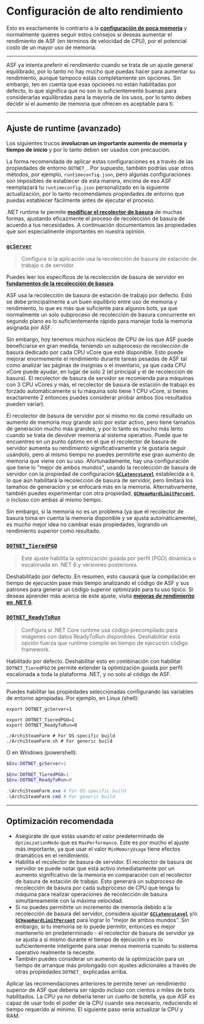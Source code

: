 # Configuración de alto rendimiento

Esto es exactamente lo contrario a la **[configuración de poca memoria](https://github.com/JustArchiNET/ArchiSteamFarm/wiki/Low-memory-setup-es-ES)** y normalmente quieres seguir estos consejos si deseas aumentar el rendimiento de ASF (en términos de velocidad de CPU), por el potencial costo de un mayor uso de memoria.

---

ASF ya intenta preferir el rendimiento cuando se trata de un ajuste general equilibrado, por lo tanto no hay mucho que puedas hacer para aumentar su rendimiento, aunque tampoco estás completamente sin opciones. Sin embargo, ten en cuenta que esas opciones no están habilitadas por defecto, lo que significa que no son lo suficientemente buenas para considerarlas equilibradas para la mayoría de los usos, por lo tanto debes decidir si el aumento de memoria que ofrecen es aceptable para ti.

---

## Ajuste de runtime (avanzado)

Los siguientes trucos **involucran un importante aumento de memoria y tiempo de inicio** y por lo tanto deben ser usados con precaución.

La forma recomendada de aplicar estas configuraciones es a través de las propiedades de entorno `DOTNET_`. Por supuesto, también podrías usar otros métodos, por ejemplo, `runtimeconfig.json`, pero algunas configuraciones son imposibles de establecer de esta manera, encima de eso ASF reemplazará tu `runtimeconfig.json` personalizado en la siguiente actualización, por lo tanto recomendamos propiedades de entorno que puedas establecer fácilmente antes de ejecutar el proceso.

.NET runtime te permite **[modificar el recolector de basura](https://docs.microsoft.com/es-es/dotnet/core/run-time-config/garbage-collector)** de muchas formas, ajustando eficazmente el proceso de recolección de basura de acuerdo a tus necesidades. A continuación documentamos las propiedades que son especialmente importantes en nuestra opinión.

### [`gcServer`](https://docs.microsoft.com/es-es/dotnet/core/run-time-config/garbage-collector#flavors-of-garbage-collection)

> Configura si la aplicación usa la recolección de basura de estación de trabajo o de servidor.

Puedes leer los específicos de la recolección de basura de servidor en **[fundamentos de la recolección de basura](https://docs.microsoft.com/dotnet/standard/garbage-collection/fundamentals)**.

ASF usa la recolección de basura de estación de trabajo por defecto. Esto se debe principalmente a un buen equilibrio entre uso de memoria y rendimiento, lo que es más que suficiente para algunos bots, ya que normalmente un solo subproceso de recolección de basura concurrente en segundo plano es lo suficientemente rápido para manejar toda la memoria asignada por ASF.

Sin embargo, hoy tenemos muchos núcleos de CPU de los que ASF puede beneficiarse en gran medida, teniendo un subproceso de recolección de basura dedicado por cada CPU vCore que esté disponible. Esto puede mejorar enormemente el rendimiento durante tareas pesadas de ASF tal como analizar las páginas de insignias o el inventario, ya que cada CPU vCore puede ayudar, en lugar de solo 2 (el principal y el de recolección de basura). El recolector de basura de servidor se recomienda para máquinas con 3 CPU vCores y más, el recolector de basura de estación de trabajo es forzado automáticamente si tu máquina solo tiene 1 CPU vCore, si tienes exactamente 2 entonces puedes considerar probar ambos (los resultados pueden variar).

El recolector de basura de servidor por sí mismo no da como resultado un aumento de memoria muy grande solo por estar activo, pero tiene tamaños de generación mucho más grandes, y por lo tanto es mucho más lento cuando se trata de devolver memoria al sistema operativo. Puede que te encuentres en un punto óptimo en el que el recolector de basura de servidor aumenta su rendimiento significativamente y te gustaría seguir usándolo, pero al mismo tiempo no puedes permitirte ese gran aumento de memoria que viene con su uso. Afortunadamente, hay una configuración que tiene lo "mejor de ambos mundos", usando la recolección de basura de servidor con la propiedad de configuración **[`GCLatencyLevel`](https://github.com/JustArchiNET/ArchiSteamFarm/wiki/Low-memory-setup-es-ES#gclatencylevel)** establecida a `0`, lo que aún habilitará la recolección de basura de servidor, pero limitará los tamaños de generación y se enfocará más en la memoria. Alternativamente, también puedes experimentar con otra propiedad, **[`GCHeapHardLimitPercent`](https://github.com/JustArchiNET/ArchiSteamFarm/wiki/Low-memory-setup-es-ES#gcheaphardlimitpercent)**, o incluso con ambas al mismo tiempo.

Sin embargo, si la memoria no es un problema (ya que el recolector de basura toma en cuenta la memoria disponible y se ajusta automáticamente), es mucho mejor idea no cambiar esas propiedades, logrando un rendimiento superior como resultado.

### **[`DOTNET_TieredPGO`](https://docs.microsoft.com/es-es/dotnet/core/run-time-config/compilation#profile-guided-optimization)**

> Este ajuste habilita la optimización guiada por perfil (PGO) dinámica o escalonada en .NET 6 y versiones posteriores.

Deshabilitado por defecto. En resumen, esto causará que la compilación en tiempo de ejecución pase más tiempo analizando el código de ASF y sus patrones para generar un código superior optimizado para tu uso típico. Si deseas aprender más acerca de este ajuste, visita **[mejoras de rendimiento en .NET 6](https://devblogs.microsoft.com/dotnet/performance-improvements-in-net-6)**.

### **[`DOTNET_ReadyToRun`](https://docs.microsoft.com/es-es/dotnet/core/run-time-config/compilation#readytorun)**

> Configura si .NET Core runtime usa código precompilado para imágenes con datos ReadyToRun disponibles. Deshabilitar esta opción fuerza que runtime compile en tiempo de ejecución código framework.

Habilitado por defecto. Deshabilitar esto en combinación con habilitar `DOTNET_TieredPGO` te permite extender la optimización guiada por perfil escalonada a toda la plataforma .NET, y no solo al código de ASF.

---

Puedes habilitar las propiedades seleccionadas configurando las variables de entorno apropiadas. Por ejemplo, en Linux (shell):

```shell
export DOTNET_gcServer=1

export DOTNET_TieredPGO=1
export DOTNET_ReadyToRun=0

./ArchiSteamFarm # For OS-specific build
./ArchiSteamFarm.sh # For generic build
```

O en Windows (powershell):

```powershell
$Env:DOTNET_gcServer=1

$Env:DOTNET_TieredPGO=1
$Env:DOTNET_ReadyToRun=0

.\ArchiSteamFarm.exe # For OS-specific build
.\ArchiSteamFarm.cmd # For generic build
```

---

## Optimización recomendada

- Asegúrate de que estás usando el valor predeterminado de `OptimizationMode` que es `MaxPerformance`. Este es por mucho el ajuste más importante, ya que usar el valor `MinMemoryUsage` tiene efectos dramáticos en el rendimiento.
- Habilita el recolector de basura de servidor. El recolector de basura de servidor se puede notar que está activo inmediatamente por un aumento significativo de la memoria en comparación con el recolector de basura de estación de trabajo. Esto generará un subproceso de recolección de basura por cada subproceso de CPU que tenga tu máquina para realizar operaciones de recolección de basura simultáneamente con la máxima velocidad.
- Si no puedes permitirte un incremento de memoria debido a la recolección de basura del servidor, considera ajustar **[`GCLatencyLevel`](https://github.com/JustArchiNET/ArchiSteamFarm/wiki/Low-memory-setup-es-ES#gclatencylevel)** y/o **[`GCHeapHardLimitPercent`](https://github.com/JustArchiNET/ArchiSteamFarm/wiki/Low-memory-setup-es-ES#gcheaphardlimitpercent)** para lograr lo "mejor de ambos mundos". Sin embargo, si tu memoria se lo puede permitir, entonces es mejor mantenerlo en predeterminado - el recolector de basura de servidor ya se ajusta a sí mismo durante el tiempo de ejecución y es lo suficientemente inteligente para usar menos memoria cuando tu sistema operativo realmente la necesite.
- También puedes considerar un aumento de la optimización para un tiempo de arranque más prolongado con ajustes adicionales a través de otras propiedades `DOTNET_` explicadas arriba.

Aplicar las recomendaciones anteriores te permite tener un rendimiento superior de ASF que debería ser rápido incluso con cientos o miles de bots habilitados. La CPU ya no debería tener un cuello de botella, ya que ASF es capaz de usar todo el poder de la CPU cuando sea necesario, reduciendo el tiempo requerido al mínimo. El siguiente paso sería actualizar la CPU y RAM.